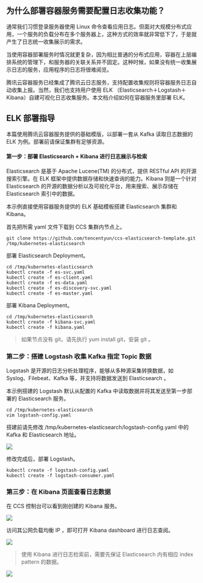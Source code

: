 ## 为什么部署容器服务需要配置日志收集功能？

通常我们习惯登录服务器使用 Linux 命令查看应用日志。但面对大规模分布式应用，一个服务的负载分布在多个服务器上，这种方式的效率就非常低下了，于是就产生了日志统一收集展示的需求。

当使用容器部署服务时情况就更复杂，因为相比普通的分布式应用，容器在上层编排系统的管理下，和服务器的关联关系并不固定。这种时候，如果没有统一收集展示日志的服务，应用程序的日志将很难阅览。

腾讯云容器服务已经集成了腾讯云日志服务，支持配置收集规则将容器服务日志自动收集上报。当然，我们也支持用户使用 ELK （Elasticsearch＋Logstash＋Kibana）自建可视化日志收集服务。本文档介绍如何在容器服务里部署 ELK。

## ELK 部署指导

本篇使用腾讯云容器服务提供的基础模版，以部署一套从 Kafka 读取日志数据的 ELK 为例。部署前请保证集群有足够资源。

#### 第一步：部署 Elasticsearch + Kibana 进行日志展示与检索

Elasticsearch 是基于 Apache Lucene(TM) 的分布式，提供 RESTful API 的开源搜索引擎。在 ELK 框架中提供数据存储和快速查询的能力。Kibana 则是一个针对Elasticsearch 的开源的数据分析以及可视化平台，用来搜索、展示存储在 Elasticsearch 索引中的数据。

本示例直接使用容器服务提供的 ELK 基础模板搭建 Elasticsearch 集群和 Kibana。

首先把所需 yaml 文件下载到 CCS 集群内节点上。

	git clone https://github.com/tencentyun/ccs-elasticsearch-template.git /tmp/kubernetes-elasticsearch

部署 Elasticsearch Deployment。
	
	cd /tmp/kubernetes-elasticsearch
	kubectl create -f es-svc.yaml
	kubectl create -f es-client.yaml
	kubectl create -f es-data.yaml
	kubectl create -f es-discovery-svc.yaml
	kubectl create -f es-master.yaml
	
部署 Kibana Deployment。
	
	cd /tmp/kubernetes-elasticsearch
	kubectl create -f kibana-svc.yaml
	kubectl create -f kibana.yaml

> 如果节点没有 git，请先执行 yum install git，安装 git 。

### 第二步：搭建 Logstash 收集 Kafka 指定 Topic 数据

Logstash 是开源的日志分析处理程序，能够从多种源采集转换数据，如 Syslog、Filebeat、Kafka 等，并支持将数据发送到 Elasticsearch 。

本示例搭建的 Logstash 默认从配置的 Kafka 中读取数据并将其发送至第一步部署的 Elasticsearch 服务。

	cd /tmp/kubernetes-elasticsearch
	vim logstash-config.yaml

搭建前请先修改 /tmp/kubernetes-elasticsearch/logstash-config.yaml 中的 Kafka 和 Elasticsearch 地址。

![][3]

修改完成后，部署 Logstash。

	kubectl create -f logstash-config.yaml
	kubectl create -f logstash-consumer.yaml


### 第三步：在 Kibana 页面查看日志数据

在 CCS 控制台可以看到刚创建的 Kibana 服务。

![][4]

访问其公网负载均衡 IP ，即可打开 Kibana dashboard 进行日志查阅。

![][2]

> 使用 Kibana 进行日志检索前，需要先保证 Elasticsearch 内有相应 index pattern 的数据。

![][1]


[1]:https://mc.qcloudimg.com/static/img/da4ea19aa75ffbf94b38e39a6e781082/ccs-log.jpeg
[2]:https://mc.qcloudimg.com/static/img/a233130efb256ef5836b294e9ec65a35/ccs-log-visual.jpeg
[3]:https://main.qcloudimg.com/raw/3a4f6c4ed288c4b5f80a720254751f74.png
[4]:https://main.qcloudimg.com/raw/84058baffe25a116e0bf40c250227665.png
